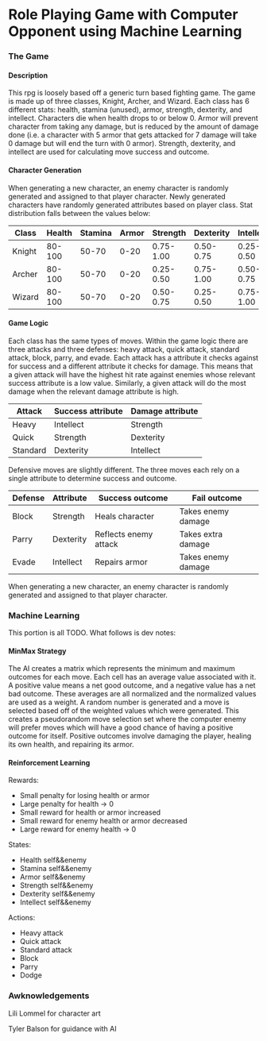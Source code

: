 # Role Playing Game with Computer Opponent using Machine Learning

### The Game

#### Description

This rpg is loosely based off a generic turn based fighting game. The game is
made up of three classes, Knight, Archer, and Wizard. Each class has 6 different
stats: health, stamina (unused), armor, strength, dexterity, and intellect.
Characters die when health drops to or below 0. Armor will prevent character
from taking any damage, but is reduced by the amount of damage done (i.e. a
character with 5 armor that gets attacked for 7 damage will take 0 damage but
will end the turn with 0 armor). Strength, dexterity, and intellect are used for
calculating move success and outcome.

#### Character Generation

When generating a new character, an enemy character is randomly generated and
assigned to that player character. Newly generated characters have randomly
generated attributes based on player class. Stat distribution falls between the
values below:

| Class  | Health | Stamina | Armor | Strength  | Dexterity | Intellect |
|--------|--------|---------|-------|-----------|-----------|-----------|
| Knight | 80-100 | 50-70   | 0-20  | 0.75-1.00 | 0.50-0.75 | 0.25-0.50 |
| Archer | 80-100 | 50-70   | 0-20  | 0.25-0.50 | 0.75-1.00 | 0.50-0.75 |
| Wizard | 80-100 | 50-70   | 0-20  | 0.50-0.75 | 0.25-0.50 | 0.75-1.00 |

#### Game Logic

Each class has the same types of moves. Within the game logic there are three
attacks and three defenses: heavy attack, quick attack, standard attack, block,
parry, and evade. Each attack has a attribute it checks against for success and
a different attribute it checks for damage. This means that a given attack will
have the highest hit rate against enemies whose relevant success attribute is
a low value. Similarly, a given attack will do the most damage when the relevant
damage attribute is high.

| Attack   | Success attribute | Damage attribute |
|----------|-------------------|------------------|
| Heavy    | Intellect         | Strength         |
| Quick    | Strength          | Dexterity        |
| Standard | Dexterity         | Intellect        |

Defensive moves are slightly different. The three moves each rely on a single
attribute to determine success and outcome.

| Defense | Attribute | Success outcome       | Fail outcome       |
|---------|-----------|-----------------------|--------------------|
| Block   | Strength  | Heals character       | Takes enemy damage |
| Parry   | Dexterity | Reflects enemy attack | Takes extra damage |
| Evade   | Intellect | Repairs armor         | Takes enemy damage |

When generating a new character, an enemy character is randomly generated and
assigned to that player character.

### Machine Learning

This portion is all TODO. What follows is dev notes:

#### MinMax Strategy

The AI creates a matrix which represents the minimum and maximum outcomes for
each move. Each cell has an average value associated with it. A positive value
means a net good outcome, and a negative value has a net bad outcome. These
averages are all normalized and the normalized values are used as a weight. A
random number is generated and a move is selected based off of the weighted
values which were generated. This creates a pseudorandom move selection set
where the computer enemy will prefer moves which will have a good chance of
having a positive outcome for itself. Positive outcomes involve damaging the
player, healing its own health, and repairing its armor.

#### Reinforcement Learning

Rewards:
- Small penalty for losing health or armor
- Large penalty for health -> 0
- Small reward for health or armor increased
- Small reward for enemy health or armor decreased
- Large reward for enemy health -> 0

States:
- Health self&&enemy
- Stamina self&&enemy
- Armor self&&enemy
- Strength self&&enemy
- Dexterity self&&enemy
- Intellect self&&enemy

Actions:
- Heavy attack
- Quick attack
- Standard attack
- Block
- Parry
- Dodge

### Awknowledgements

Lili Lommel for character art

Tyler Balson for guidance with AI
